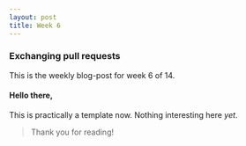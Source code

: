 ```yaml
---
layout: post
title: Week 6
---
```


### Exchanging pull requests

This is the weekly blog-post for week 6 of 14.

#### Hello there,

This is practically a template now. Nothing interesting here *yet*.

> Thank you for reading!
